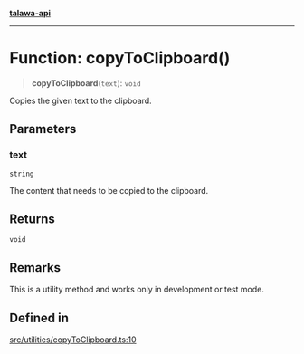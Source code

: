 [**talawa-api**](../../../README.md)

***

# Function: copyToClipboard()

> **copyToClipboard**(`text`): `void`

Copies the given text to the clipboard.

## Parameters

### text

`string`

The content that needs to be copied to the clipboard.

## Returns

`void`

## Remarks

This is a utility method and works only in development or test mode.

## Defined in

[src/utilities/copyToClipboard.ts:10](https://github.com/Suyash878/talawa-api/blob/e4413cec641a837926071678fed3c7f67234e31e/src/utilities/copyToClipboard.ts#L10)
